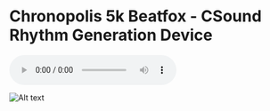 # Chronopolis 5k Beatfox - CSound Rhythm Generation Device

<audio src="https://github.com/chronopolis5k/Beatfox/blob/master/Media/AudioExamples/107bpm-dixiqy.aif" controls preload></audio>

![Alt text](https://github.com/chronopolis5k/Beatfox/blob/master/Media/chronopolis5k.JPG?raw=true "Sketching out Beatfox")
